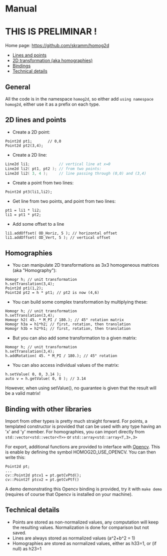 # Manual

# THIS IS PRELIMINAR !

Home page: https://github.com/skramm/homog2d

- [Lines and points](#basic)
- [2D transformation (aka homographies)](#matrix)
- [Bindings](#bind)
- [Technical details](#tech)

## General

All the code is in the namespace `homog2d`, so either add `using namespace homog2d`, either use it as a prefix on each type.

## 2D lines and points
<a name="basic"></a>

- Create a 2D point:
```
Point2d pt1;       // 0,0
Point2d pt2(3,4);
```

- Create a 2D line:
```C++
Line2d li1;             // vertical line at x=0
Line2d li2( pt1, pt2 ); // from two points:
Line2d li2( 3, 4 );     // line passing through (0,0) and (3,4)
```

- Create a point from two lines:
```
Point2d pt3(li1,li2);
```

- Get line from two points, and point from two lines:
```
pt1 = li1 * li2;
li1 = pt1 * pt2;
```
- Add some offset to a line
```
li1.addOffset( OD_Horiz, 5 ); // horizontal offset
li1.addOffset( OD_Vert, 5 ); // vertical offset
```

## Homographies
<a name="matrix"></a>
- You can manipulate 2D transformations as 3x3 homogeneous matrices (aka "Homography"):

```
Homogr h; // unit transformation
h.setTranslation(3,4);
Point2d pt1(1,2);
Point2d pt2 = h * pt1; // pt2 is now (4,6)
```

- You can build some complex transformation by multiplying these:
```
Homogr h; // unit transformation
h.setTranslation(3,4);
Homogr h2( 45. * M_PI / 180.); // 45° rotation matrix
Homogr h3a = h1*h2; // first, rotation, then translation
Homogr h3b = h2*h1; // first, rotation, then translation
```

- But you can also add some transformation to a given matrix:
```
Homogr h; // unit transformation
h.setTranslation(3,4);
h.addRotation( 45. * M_PI / 180.); // 45° rotation
```

- You can also access individual values of the matrix:
```
h.setValue( 0, 0, 3.14 );
auto v = h.getValue( 0, 0 ); // 3.14
```
However, when using setValue(), no guarantee is given that the result will be a valid matrix!


## Binding with other libraries
<a name="bind"></a>

Import from other types is pretty much straight forward.
For points, a templated constructor is provided that can be used with any type having an 'x' and 'y' member.
For homographies, you can import directly from
`std::vector<std::vector<T>>` or `std::array<std::array<T,3>,3>`

For export, additional functions are provided to interface with [Opencv](https://opencv.org).
This is enable by defining the symbol HOMOG2D_USE_OPENCV.
You can then write this:
```
Point2d pt;
...
cv::Point2d ptcv1 = pt.getCvPtd();
cv::Point2f ptcv2 = pt.getCvPtf()
```

A demo demonstrating this Opencv binding is provided, try it with
`make demo` (requires of course that Opencv is installed on your machine).


## Technical details
<a name="tech"></a>

- Points are stored as non-normalized values, any computation will keep the resulting values.
Normalization is done for comparison but not saved.
- Lines are always stored as normalized values (a^2+b^2 = 1)
- Homographies are stored as normalized values, either as h33=1, or (if null) as h23=1


